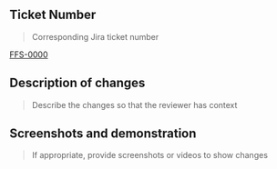 ## Ticket Number
> Corresponding Jira ticket number

[FFS-0000](https://jiraent.cms.gov/browse/FFS-0000)

## Description of changes
> Describe the changes so that the reviewer has context

## Screenshots and demonstration
> If appropriate, provide screenshots or videos to show changes
